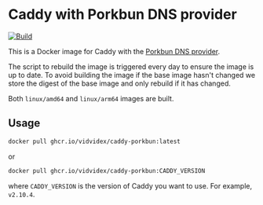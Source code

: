 # Caddy with Porkbun DNS provider

[![Build](https://github.com/vidvidex/caddy-porkbun/actions/workflows/docker-build.yml/badge.svg)](https://github.com/vidvidex/caddy-porkbun/actions/workflows/docker-build.yml)

This is a Docker image for Caddy with the [Porkbun DNS provider](https://github.com/caddy-dns/porkbun/).

The script to rebuild the image is triggered every day to ensure the image is up to date.
To avoid building the image if the base image hasn't changed we store the digest of the base image and only rebuild if it has changed.

Both `linux/amd64` and `linux/arm64` images are built.

## Usage

```bash
docker pull ghcr.io/vidvidex/caddy-porkbun:latest
```

or

```bash
docker pull ghcr.io/vidvidex/caddy-porkbun:CADDY_VERSION
```

where `CADDY_VERSION` is the version of Caddy you want to use. For example, `v2.10.4`.
